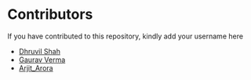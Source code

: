 # Contributors

If you have contributed to this repository, kindly add your username here

- [Dhruvil Shah](https://github.com/d-s-2803)
- [Gaurav Verma](https://github.com/thegauravverma)
- [Arjit_Arora](https://github.com/arjitarora26)
